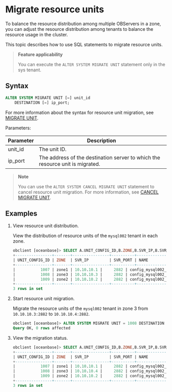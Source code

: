 # Migrate resource units

To balance the resource distribution among multiple OBServers in a zone, you can adjust the resource distribution among tenants to balance the resource usage in the cluster.

This topic describes how to use SQL statements to migrate resource units.

> **Feature applicability**
>
> You can execute the `ALTER SYSTEM MIGRATE UNIT` statement only in the sys tenant.

## Syntax

```sql
ALTER SYSTEM MIGRATE UNIT [=] unit_id
    DESTINATION [=] ip_port;
```

For more information about the syntax for resource unit migration, see [MIGRATE UNIT](../../7.reference/4.development-reference/1.sql-syntax/1.system-tenants/2.alter-system/14.migrate-unit.md).

Parameters:

| Parameter | Description |
| ------- | -------------------------------- |
| unit_id | The unit ID.  |
| ip_port | The address of the destination server to which the resource unit is migrated.  |

> **Note**
>
> You can use the `ALTER SYSTEM CANCEL MIGRATE UNIT` statement to cancel resource unit migration. For more information, see [CANCEL MIGRATE UNIT](../../7.reference/4.development-reference/1.sql-syntax/1.system-tenants/2.alter-system/4.cancel-migrate-unit.md).

## Examples

1. View resource unit distribution.

   View the distribution of resource units of the `mysql002` tenant in each zone.

   ```sql
   obclient [oceanbase]> SELECT A.UNIT_CONFIG_ID,B.ZONE,B.SVR_IP,B.SVR_PORT,A.NAME,A.MAX_CPU,A.MIN_CPU,A.MEMORY_SIZE,A.LOG_DISK_SIZE,A.MAX_IOPS,A.MIN_IOPS,A.IOPS_WEIGHT FROM DBA_OB_UNIT_CONFIGS A,DBA_OB_UNITS B WHERE A.UNIT_CONFIG_ID=B.UNIT_ID AND A.NAME LIKE '%mysql002%';
   +----------------+-------+----------------+----------+------------------------------+---------+---------+-------------+---------------+----------+----------+-------------+
   | UNIT_CONFIG_ID | ZONE  | SVR_IP         | SVR_PORT | NAME                         | MAX_CPU | MIN_CPU | MEMORY_SIZE | LOG_DISK_SIZE | MAX_IOPS | MIN_IOPS | IOPS_WEIGHT |
   +----------------+-------+----------------+----------+------------------------------+---------+---------+-------------+---------------+----------+----------+-------------+
   |           1007 | zone1 | 10.10.10.1 |     2882 | config_mysql002_zone2_S1_zsv |     1.5 |     1.5 |  6442450944 |   19327352832 |    15000 |    15000 |           1 |
   |           1008 | zone3 | 10.10.10.3 |     2882 | config_mysql002_zone3_S1_zuk |     1.5 |     1.5 |  6442450944 |   19327352832 |    15000 |    15000 |           1 |
   |           1009 | zone2 | 10.10.10.2 |     2882 | config_mysql002_zone1_S1_zek |     1.5 |     1.5 |  6442450944 |   19327352832 |    15000 |    15000 |           1 |
   +----------------+-------+----------------+----------+------------------------------+---------+---------+-------------+---------------+----------+----------+-------------+
   3 rows in set
   ```

2. Start resource unit migration.

   Migrate the resource units of the `mysql002` tenant in zone 3 from `10.10.10.3:2882` to `10.10.10.4:2882`.

   ```sql
   obclient [oceanbase]> ALTER SYSTEM MIGRATE UNIT = 1008 DESTINATION = '10.10.10.4:2882';
   Query OK, 0 rows affected
   ```

3. View the migration status.

   ```sql
   obclient [oceanbase]> SELECT A.UNIT_CONFIG_ID,B.ZONE,B.SVR_IP,B.SVR_PORT,A.NAME,A.MAX_CPU,A.MIN_CPU,A.MEMORY_SIZE,A.LOG_DISK_SIZE,A.MAX_IOPS,A.MIN_IOPS,A.IOPS_WEIGHT FROM DBA_OB_UNIT_CONFIGS A,DBA_OB_UNITS B WHERE A.UNIT_CONFIG_ID=B.UNIT_ID AND A.NAME LIKE '%mysql002%';
   +----------------+-------+----------------+----------+------------------------------+---------+---------+-------------+---------------+----------+----------+-------------+
   | UNIT_CONFIG_ID | ZONE  | SVR_IP         | SVR_PORT | NAME                         | MAX_CPU | MIN_CPU | MEMORY_SIZE | LOG_DISK_SIZE | MAX_IOPS | MIN_IOPS | IOPS_WEIGHT |
   +----------------+-------+----------------+----------+------------------------------+---------+---------+-------------+---------------+----------+----------+-------------+
   |           1007 | zone1 | 10.10.10.1 |     2882 | config_mysql002_zone2_S1_zsv |     1.5 |     1.5 |  6442450944 |   19327352832 |    15000 |    15000 |           1 |
   |           1008 | zone3 | 10.10.10.4 |     2882 | config_mysql002_zone3_S1_zuk |     1.5 |     1.5 |  6442450944 |   19327352832 |    15000 |    15000 |           1 |
   |           1009 | zone2 | 10.10.10.2 |     2882 | config_mysql002_zone1_S1_zek |     1.5 |     1.5 |  6442450944 |   19327352832 |    15000 |    15000 |           1 |
   +----------------+-------+----------------+----------+------------------------------+---------+---------+-------------+---------------+----------+----------+-------------+
   3 rows in set
   ```
